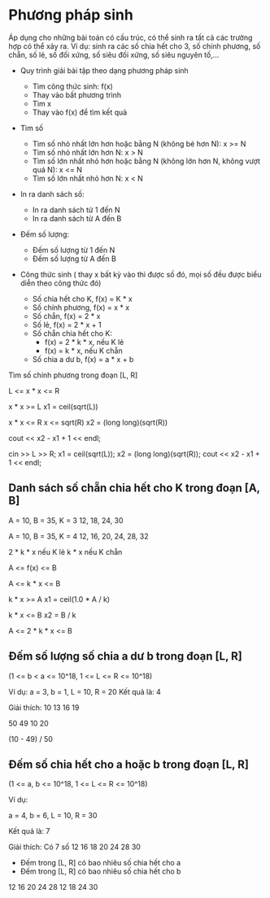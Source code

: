 # Phương pháp sinh

Áp dụng cho những bài toán có cấu trúc, có thể sinh ra tất cả các trường hợp có thể xảy ra. Ví dụ: sinh ra các số chia hết cho 3, số chính phương, số chẵn, số lẻ, số đối xứng, số siêu đối xứng, số siêu nguyên tố,...

- Quy trình giải bài tập theo dạng phương pháp sinh
    + Tìm công thức sinh: f(x)
    + Thay vào bất phương trình
    + Tìm x
    + Thay vào f(x) để tìm kết quả

- Tìm số
    + Tìm số nhỏ nhất lớn hơn hoặc bằng N (không bé hơn N):    x >= N
    + Tìm số nhỏ nhất lớn hơn N:    x > N
    + Tìm số lớn nhất nhỏ hơn hoặc bằng N (không lớn hơn N, không vượt quá N):   x <= N
    + Tìm số lớn nhất nhỏ hơn N:   x < N

- In ra danh sách số:
    + In ra danh sách từ 1 đến N
    + In ra danh sách từ A đến B

- Đếm số lượng:
    + Đếm số lượng từ 1 đến N
    + Đếm số lượng từ A đến B

- Công thức sinh ( thay x bất kỳ vào thì được số đó, mọi số đều được biểu diễn theo công thức đó)
    + Số chia hết cho K, f(x) = K * x
    + Số chính phương, f(x) = x * x
    + Số chẵn, f(x) = 2 * x
    + Số lẻ, f(x) = 2 * x + 1
    + Số chẵn chia hết cho K: 
        + f(x) = 2 * k * x, nếu K lẻ
        + f(x) = k * x, nếu K chẵn
    + Số chia a dư b, f(x) = a * x + b

Tìm số chính phương trong đoạn [L, R]

L <= x * x <= R

x * x >= L
x1 = ceil(sqrt(L))

x * x <= R
x <= sqrt(R)
x2 = (long long)(sqrt(R))

cout << x2 - x1 + 1 << endl;

cin >> L >> R;
x1 = ceil(sqrt(L));
x2 = (long long)(sqrt(R));
cout << x2 - x1 + 1 << endl;


## Danh sách số chẵn chia hết cho K trong đoạn [A, B]

A = 10, B = 35, K = 3
12, 18, 24, 30

A = 10, B = 35, K = 4
12, 16, 20, 24, 28, 32

2 * k * x nếu K lẻ
k * x nếu K chẵn

A <= f(x) <= B

A <= k * x <= B

k * x >= A
x1 = ceil(1.0 * A / k)

k * x <= B
x2 = B / k


A <= 2 * k * x <= B

## Đếm số lượng số chia a dư b trong đoạn [L, R]

(1 <= b < a <= 10^18, 1 <= L <= R <= 10^18)

Ví dụ:
a = 3, b = 1, L = 10, R = 20
Kết quả là: 4

Giải thích:
10 13 16 19

50 49 10 20

(10 - 49) / 50

## Đếm số chia hết cho a hoặc b trong đoạn [L, R]

(1 <= a, b <= 10^18, 1 <= L <= R <= 10^18)

Ví dụ:

a = 4, b = 6, L = 10, R = 30

Kết quả là: 7

Giải thích:
Có 7 số
12 16 18 20 24 28 30

- Đếm trong [L, R] có bao nhiêu số chia hết cho a
- Đếm trong [L, R] có bao nhiêu số chia hết cho b

12 16 20 24 28
12 18 24 30